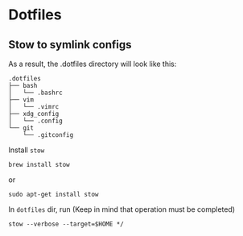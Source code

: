 # Dotfiles

## Stow to symlink configs

As a result, the .dotfiles directory will look like this:

```
.dotfiles
├── bash
│   └── .bashrc
├── vim
│   └── .vimrc
├── xdg_config
│   └── .config
└── git
    └── .gitconfig
```

Install `stow`
```
brew install stow
```
or
```
sudo apt-get install stow
```
In `dotfiles` dir, run (Keep in mind that operation must be completed)

```
stow --verbose --target=$HOME */
```


